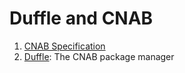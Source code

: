 # Duffle and CNAB

1. [CNAB Specification](./100-CNAB.md)
2. [Duffle](./200-CNAB.md): The CNAB package manager

